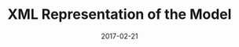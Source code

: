 ﻿---
title: XML Representation of the Model
toc: false
type: specs
layout:  package
date: "2017-02-21"
draft: false
specification: VEC
version: 1.1.3
documentType: "Recommendation"
elementType:  Package
menu:
  VEC-1.1.3:    
    identifier: xml-representation-of-the-model
    weight: 1009 

# Prev/next pager order (if `docs_section_pager` enabled in `params.toml`)
weight: 1009
---
